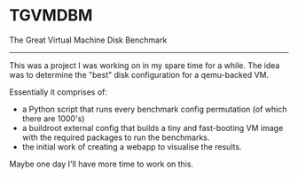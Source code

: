 TGVMDBM
=======

The Great Virtual Machine Disk Benchmark

---


This was a project I was working on in my spare time for a while.
The idea was to determine the "best" disk configuration for a qemu-backed VM.

Essentially it comprises of:
- a Python script that runs every benchmark config permutation (of which there are 1000's)
- a buildroot external config that builds a tiny and fast-booting VM image with the required packages to run the benchmarks.
- the initial work of creating a webapp to visualise the results.

Maybe one day I'll have more time to work on this.


